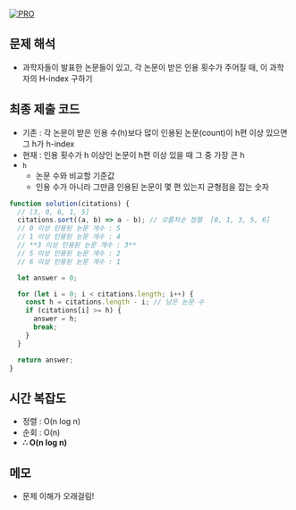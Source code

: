 [![PRO]][Link]

## 문제 해석

- 과학자들이 발표한 논문들이 있고, 각 논문이 받은 인용 횟수가 주어질 때, 이 과학자의 H-index 구하기

## 최종 제출 코드

- 기존 : 각 논문이 받은 인용 수(h)보다 많이 인용된 논문(count)이 h편 이상 있으면 그 h가 h-index
- 현재 : 인용 횟수가 h 이상인 논문이 h편 이상 있을 때 그 중 가장 큰 h
- `h`
  - 논문 수와 비교할 기준값
  - 인용 수가 아니라 그만큼 인용된 논문이 몇 편 있는지 균형점을 잡는 숫자

```js
function solution(citations) {
  // [3, 0, 6, 1, 5]
  citations.sort((a, b) => a - b); // 오름차순 정렬  [0, 1, 3, 5, 6]
  // 0 이상 인용된 논문 개수 : 5
  // 1 이상 인용된 논문 개수 : 4
  // **3 이상 인용된 논문 개수 : 3**
  // 5 이상 인용된 논문 개수 : 2
  // 6 이상 인용된 논문 개수 : 1

  let answer = 0;

  for (let i = 0; i < citations.length; i++) {
    const h = citations.length - i; // 남은 논문 수
    if (citations[i] >= h) {
      answer = h;
      break;
    }
  }

  return answer;
}
```

## 시간 복잡도

- 정렬 : O(n log n)
- 순회 : O(n)
- **∴ O(n log n)**

## 메모

- 문제 이해가 오래걸림!

<!---------------------------------------------------------------------------->

[PRO]: https://github.com/GoSSaChin/algorithm-js/assets/107768516/67c43b52-bc3f-4571-a249-5519021afbb0
[Link]: https://school.programmers.co.kr/learn/courses/30/lessons/42747
